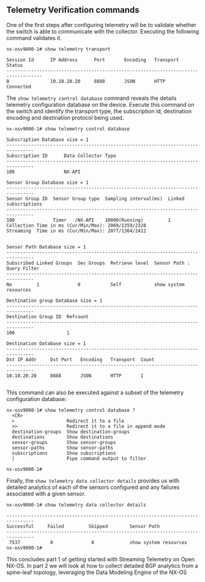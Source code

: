 ## Telemetry Verification commands

One of the first steps after configuring telemetry will be to validate whether the switch is able to communicate with the collector. Executing the following command  validates it.

``` shell
nx-osv9000-1# show telemetry transport

Session Id      IP Address      Port       Encoding   Transport  Status    
-----------------------------------------------------------------------------------
0               10.10.20.20     8888       JSON       HTTP       Connected

```

The `show telemetry control database` command reveals the details telemetry configuration database on the device. Execute this command on the switch and identify the transport type, the subscription id, destination encoding and destination protocol being used.


``` shell
nx-osv9000-1# show telemetry control database

Subscription Database size = 1
--------------------------------------------------------------------------------
Subscription ID      Data Collector Type
--------------------------------------------------------------------------------
100                  NX-API

Sensor Group Database size = 1
--------------------------------------------------------------------------------
Sensor Group ID  Sensor Group type  Sampling interval(ms)  Linked subscriptions
--------------------------------------------------------------------------------
100              Timer   /NX-API    10000(Running)         1                    
Collection Time in ms (Cur/Min/Max): 2069/1359/2328
Streaming  Time in ms (Cur/Min/Max): 2077/1364/2412


Sensor Path Database size = 1
--------------------------------------------------------------------------------
Subscribed Linked Groups  Sec Groups  Retrieve level  Sensor Path : Query Filter
--------------------------------------------------------------------------------
No         1              0           Self            show system resources  

Destination group Database size = 1
--------------------------------------------------------------------------------
Destination Group ID  Refcount  
--------------------------------------------------------------------------------
100                   1         

Destination Database size = 1
--------------------------------------------------------------------------------
Dst IP Addr     Dst Port   Encoding   Transport  Count     
--------------------------------------------------------------------------------
10.10.20.20     8888       JSON       HTTP       1         


```

This command can also be executed against a subset of the telemetry configuration database:

``` shell
nx-osv9000-1# show telemetry control database ?
  <CR>                
  >                   Redirect it to a file
  >>                  Redirect it to a file in append mode
  destination-groups  Show destination-groups
  destinations        Show destinations
  sensor-groups       Show sensor-groups
  sensor-paths        Show sensor-paths
  subscriptions       Show subscriptions
  |                   Pipe command output to filter

nx-osv9000-1#
```

Finally, the `show telemetry data collector details` provides us with detailed analytics of each of the sensors configured and any failures associated with a given sensor.

``` shell
nx-osv9000-1# show telemetry data collector details

--------------------------------------------------------------------------------
Successful     Failed         Skipped        Sensor Path
--------------------------------------------------------------------------------
 7537           0              0             show system resources
nx-osv9000-1#

```



This concludes part 1 of getting started with Streaming Telemetry on Open NX-OS. In part 2 we will look at how to collect detailed BGP analytics from a spine-leaf topology, leveraging the Data Modeling Engine of the NX-OS
